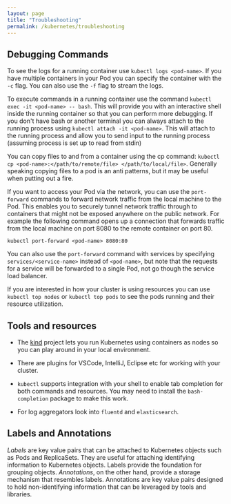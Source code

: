 ```yaml
---
layout: page
title: "Troubleshooting"
permalink: /kubernetes/troubleshooting
---
```


## Debugging Commands

To see the logs for a running container use `kubectl logs <pod-name>`. If you have multiple containers in your Pod you can specify the container with the `-c` flag. You can also use the `-f` flag to stream the logs.

To execute commands in a running container use the command `kubectl exec -it <pod-name> -- bash`. This will provide you with an interactive shell inside the running container so that you can perform more debugging. If you don't have bash or another terminal you can always attach to the running process using `kubectl attach -it <pod-name>`. This will attach to the running process and allow you to send input to the running process (assuming process is set up to read from stdin)

You can copy files to and from a container using the cp command: `kubectl cp <pod-name>:</path/to/remote/file> </path/to/local/file>`. Generally speaking copying files to a pod is an anti patterns, but it may be useful when putting out a fire.

If you want to access your Pod via the network, you can use the `port-forward` commands to forward network traffic from the local machine to the Pod. This enables you to securely tunnel network traffic through to containers that might not be exposed anywhere on the public network. For example the following command opens up a connection that forwards traffic from the local machine on port 8080 to the remote container on port 80.

`kubectl port-forward <pod-name> 8080:80`

You can also use the `port-forward` command with services by specifying `services/<service-name>` instead of `<pod-name>`, but note that the requests for a service will be forwarded to a single Pod, not go though the service load balancer.

If you are interested in how your cluster is using resources you can use `kubectl top nodes` or `kubectl top pods` to see the pods running and their resource utilization.

## Tools and resources

* The [kind](https://kind.sigs.k8s.io) project lets you run Kubernetes using containers as nodes so you can play around in your local environment.

* There are plugins for VSCode, IntelliJ, Eclipse etc for working with your cluster.

* `kubectl` supports integration with your shell to enable tab completion for both commands and resources. You may need to install the `bash-completion` package to make this work.

* For log aggregators look into `fluentd` and `elasticsearch`.

## Labels and Annotations

*Labels* are key value pairs that can be attached to Kubernetes objects such as Pods and ReplicaSets. They are useful for attaching identifying information to Kubernetes objects. Labels provide the foundation for grouping objects. *Annotations*, on the other hand, provide a storage mechanism that resembles labels. Annotations are key value pairs designed to hold non-identifying information that can be leveraged by tools and libraries.
